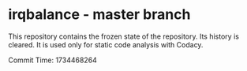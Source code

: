 # irqbalance - master branch

This repository contains the frozen state of the repository.
Its history is cleared. It is used only for static code
analysis with Codacy.

Commit Time: 1734468264
